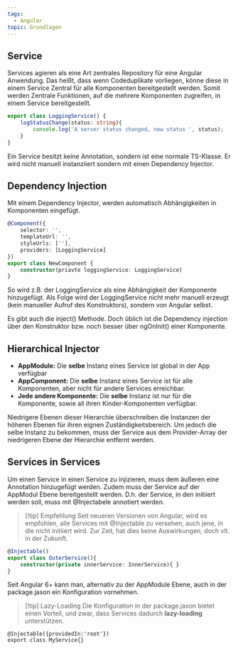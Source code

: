 ```yaml
---
tags:
  - Angular
topic: Grundlagen
---
```

## Service
Services agieren als eine Art zentrales Repository für eine Angular Anwendung. Das heißt, dass wenn Codeduplikate vorliegen, könne diese in einem Service Zentral für alle Komponenten bereitgestellt werden. 
Somit werden Zentrale Funktionen, auf die mehrere Komponenten zugreifen, in einem Service bereitgestellt.

```ts
export class LoggingService() {
	logStatusChange(status: string){
		console.log('A server status changed, new status ', status);
	}
}
```
Ein Service besitzt keine Annotation, sondern ist eine normale TS-Klasse. Er wird nicht manuell instanziiert sondern mit einen Dependency Injector. 
## Dependency Injection 
Mit einem Dependency Injector, werden automatisch Abhängigkeiten in Komponenten eingefügt. 
```ts
@Component({
	selector: '',
	templateUrl: '',
	styleUrls: [''],
	providers: [LoggingService]
})
export class NewComponent {
	constructor(priavte loggingService: LoggingService)
}
```
So wird z.B. der LoggingService als eine Abhängigkeit der Komponente hinzugefügt. Als Folge wird der LoggingService nicht mehr manuell erzeugt (kein manueller Aufruf des Konstruktors), sondern von Angular selbst. 

Es gibt auch die inject() Methode. Doch üblich ist die Dependency injection über den Konstruktor bzw. noch besser über ngOnInit() einer Komponente.

## Hierarchical Injector
+ **AppModule:** Die **selbe** Instanz eines Service ist global in der App verfügbar
+ **AppComponent:** Die **selbe** Instanz eines Service ist für alle Komponenten, aber nicht für andere Services erreichbar.
+ **Jede andere Komponente:** Die **selbe** Instanz ist nur für die Komponente, sowie all ihren Kinder-Komponenten verfügbar.

Niedrigere Ebenen dieser Hierarchie überschreiben die Instanzen der höheren Ebenen für ihren eignen Zuständigkeitsbereich. 
Um jedoch die selbe Instanz zu bekommen, muss der Service aus dem Provider-Array der niedrigeren Ebene der Hierarchie entfernt werden.

## Services in Services
Um einen Service in einen Service zu injizieren, muss dem äußeren eine Annotation hinzugefügt werden. Zudem muss der Service auf der AppModul Ebene bereitgestellt werden. D.h. der Service, in den initiiert werden soll, muss mit @Injectabele annotiert werden.
>[!tip] Empfehlung
>Seit neueren Versionen von Angular, wird es empfohlen, alle Services mit @Injectable zu versehen, auch jene, in die nicht initiiert wird. Zur Zeit, hat dies keine Auswirkungen, doch vlt. in der Zukunft.
```ts
@Injectable()
export class OuterService(){
	constructor(private innerService: InnerService){ }
}
```


Seit Angular 6+ kann man, alternativ zu der AppModule Ebene, auch in der package.jason ein Konfiguration vornehmen. 
>[!tip] Lazy-Loading
> Die Konfiguration in der package.jason bietet einen Vorteil, und zwar, dass Services dadurch **lazy-loading** unterstützen.
```jason
@Injectable({providedIn:'root'})
export class MyService{}
```








